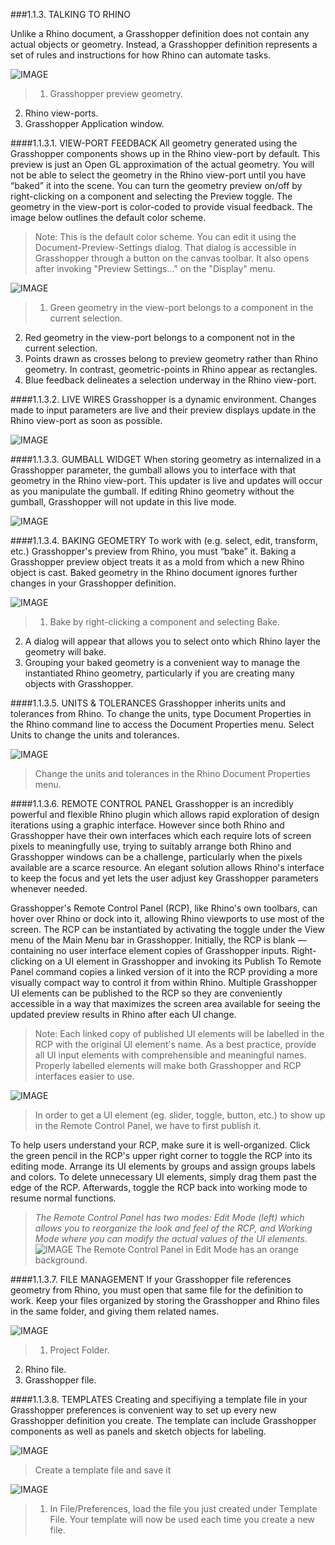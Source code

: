 ###1.1.3. TALKING TO RHINO

Unlike a Rhino document, a Grasshopper definition does not contain any actual
objects or geometry. Instead, a Grasshopper definition represents a set of
rules and instructions for how Rhino can automate tasks.

![IMAGE](images/1-1-3/1-1-3_001-talking-to-rhino.png)
>1. Grasshopper preview geometry.
2. Rhino view-ports.
3. Grasshopper Application window.




####1.1.3.1. VIEW-PORT FEEDBACK
All geometry generated using the Grasshopper components shows up in the Rhino view-port by default. This preview is just an Open GL approximation of the actual geometry. You will not be able to select the geometry in the Rhino view-port until you have “baked” it into the scene. You can turn the geometry preview on/off by right-clicking on a component and selecting the Preview toggle. The geometry in the view-port is color-coded to provide visual feedback. The image below outlines the default color scheme.

>Note: This is the default color scheme.  You can edit it using the Document-Preview-Settings dialog. That dialog is accessible in Grasshopper through a button on the canvas toolbar. It also opens after invoking "Preview Settings..." on the "Display" menu.

![IMAGE](images/1-1-3/1-1-3_002-viewport-feedback.png)
>1. Green geometry in the view-port belongs to a component in the current selection.
2. Red geometry in the view-port belongs to a component not in the current selection.
3. Points drawn as crosses belong to preview geometry rather than Rhino geometry. In contrast, geometric-points in Rhino appear as rectangles.
4. Blue feedback delineates a selection underway in the Rhino view-port.

####1.1.3.2. LIVE WIRES
Grasshopper is a dynamic environment. Changes made to input parameters are live and their preview displays update in the Rhino view-port as soon as possible.

![IMAGE](images/1-1-3/1-1-3_003-live-wires.png)

####1.1.3.3. GUMBALL WIDGET
When storing geometry as internalized in a Grasshopper parameter, the gumball
allows you to interface with that geometry in the Rhino view-port. This updater
is live and updates will occur as you manipulate the gumball. If editing Rhino geometry without the gumball, Grasshopper will not update in this live mode.

![IMAGE](images/1-1-3/1-1-3_004-gumball.png)

####1.1.3.4. BAKING GEOMETRY
To work with (e.g. select, edit, transform, etc.) Grasshopper's preview from Rhino, you must “bake” it. Baking a Grasshopper preview object treats it as a mold from which a new Rhino object is cast. Baked geometry in the Rhino document ignores further changes in your Grasshopper definition.

![IMAGE](images/1-1-3/1-1-3_005-baking.png)
>1. Bake by right-clicking a component and selecting Bake.
2. A dialog will appear that allows you to select onto which Rhino layer the
geometry will bake.
3. Grouping your baked geometry is a convenient way to manage the instantiated
Rhino geometry, particularly if you are creating many objects with Grasshopper.


####1.1.3.5. UNITS & TOLERANCES
Grasshopper inherits units and tolerances from Rhino. To change the units,
type Document Properties in the Rhino command line to access the Document
Properties menu. Select Units to change the units and tolerances.

![IMAGE](images/1-1-3/1-1-3_006-units.png)
>Change the units and tolerances in the Rhino Document Properties menu.

####1.1.3.6. REMOTE CONTROL PANEL
Grasshopper is an incredibly powerful and flexible Rhino plugin which allows
rapid exploration of design iterations using a graphic interface. However since
both Rhino and Grasshopper have their own interfaces which each require lots of
screen pixels to meaningfully use, trying to suitably arrange both Rhino and
Grasshopper windows can be a challenge, particularly when the pixels available
are a scarce resource. An elegant solution allows Rhino's interface to keep the
focus and yet lets the user adjust key Grasshopper parameters whenever needed.

Grasshopper's Remote Control Panel (RCP), like Rhino's own toolbars, can hover
over Rhino or dock into it, allowing Rhino viewports to use most of the screen.
The RCP can be instantiated by activating the toggle under the View menu of the
Main Menu bar in Grasshopper. Initially, the RCP is blank — containing no user
interface element copies of Grasshopper inputs.  Right-clicking on a UI element
in Grasshopper and invoking its Publish To Remote Panel command copies a linked
version of it into the RCP providing a more visually compact way to control it
from within Rhino. Multiple Grasshopper UI elements can be published to the RCP
so they are conveniently accessible in a way that maximizes the screen area
available for seeing the updated preview results in Rhino after each UI change.

>Note: Each linked copy of published UI elements will be labelled in the RCP
with the original UI element's name. As a best practice, provide all UI input
elements with comprehensible and meaningful names. Properly labelled elements
will make both Grasshopper and RCP interfaces easier to use.


![IMAGE](images/1-1-3/1-1-3_007-remote-control1.png)
> In order to get a UI element (eg. slider, toggle, button, etc.) to show up in
the Remote Control Panel, we have to first publish it.

To help users understand your RCP, make sure it is well-organized. Click the
green pencil in the RCP's upper right corner to toggle the RCP into its editing
mode. Arrange its UI elements by groups and assign groups labels and colors. To
delete unnecessary UI elements, simply drag them past the edge of the RCP.
Afterwards, toggle the RCP back into working mode to resume normal functions.

>_The Remote Control Panel has two modes: Edit Mode (left) which allows you to
reorganize the look and feel of the RCP, and Working Mode where you can modify
the actual values of the UI elements._
![IMAGE](images/1-1-3/1-1-3_008-remote-control2.png)
>The Remote Control Panel in Edit Mode has an orange background.




####1.1.3.7. FILE MANAGEMENT
If your Grasshopper file references geometry from Rhino, you must open that
same file for the definition to work. Keep your files organized by storing the
Grasshopper and Rhino files in the same folder, and giving them related names.

![IMAGE](images/1-1-3/1-1-3_009-file-management.png)
>1. Project Folder.
2. Rhino file.
3. Grasshopper file.

####1.1.3.8. TEMPLATES
Creating and specifiying a template file in your Grasshopper preferences is
convenient way to set up every new Grasshopper definition you create. The
template can include Grasshopper components as well as panels and sketch
objects for labeling.


![IMAGE](images/1-1-3/1-1-3_010-templates.png)
>Create a template file and save it

![IMAGE](images/1-1-3/1-1-3_011-templates2.png)
>1. In File/Preferences, load the file you just created under Template File.
Your template will now be used each time you create a new file.

